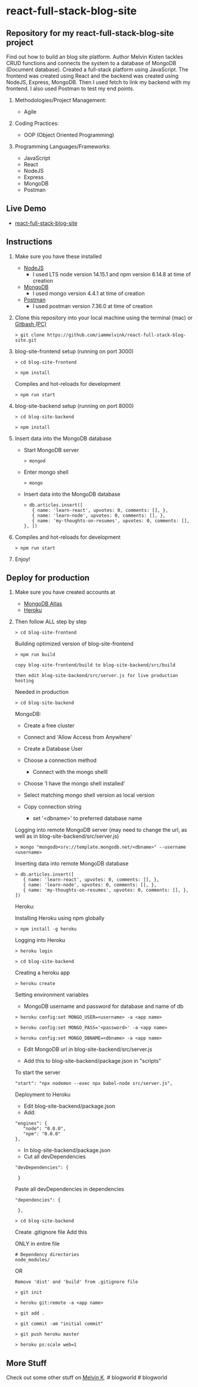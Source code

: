 # react-full-stack-blog-site

## Repository for my react-full-stack-blog-site project

Find out how to build an blog site platform. Author Melvin Kisten tackles CRUD functions and connects the system to a database of MongoDB (Document database). Created a full-stack platform using JavaScript. The frontend was created using React and the backend was created using NodeJS, Express, MongoDB. Then I used fetch to link my backend with my frontend. I also used Postman to test my end points. 

1. Methodologies/Project Management:

   - Agile

2. Coding Practices:

   - OOP (Object Oriented Programming)

3. Programming Languages/Frameworks:
   - JavaScript
   - React
   - NodeJS
   - Express
   - MongoDB
   - Postman

## Live Demo

- [react-full-stack-blog-site](https://react-full-stack-blog-site.herokuapp.com/ "react-full-stack-blog-site")

## Instructions

1. Make sure you have these installed

   - [NodeJS](https://nodejs.org/en/download/ "NodeJS")
      - I used LTS node version 14.15.1 and npm version 6.14.8 at time of creation
   - [MongoDB](https://www.mongodb.com/try/download/community "MongoDB")
      - I used mongo version 4.4.1 at time of creation
   - [Postman](https://www.postman.com/downloads/ "Postman")
      - I used postman version 7.36.0 at time of creation

2. Clone this repository into your local machine using the terminal (mac) or [Gitbash (PC)](https://git-scm.com/download/win "Gitbash (PC)")

   ```
   > git clone https://github.com/iammelvink/react-full-stack-blog-site.git
   ```

3. blog-site-frontend setup (running on port 3000)
   ```
   > cd blog-site-frontend
   ```

   ```
   > npm install
   ```

   Compiles and hot-reloads for development
   ```
   > npm run start
   ```

4. blog-site-backend setup (running on port 8000)
   ```
   > cd blog-site-backend
   ```

   ```
   > npm install
   ```

5. Insert data into the MongoDB database
   - Start MongoDB server
      ```
      > mongod
      ```

   - Enter mongo shell
      ```
      > mongo
      ```

   - Insert data into the MongoDB database
      ```
      > db.articles.insert([ 
         { name: 'learn-react', upvotes: 0, comments: [], }, 
         { name: 'learn-node', upvotes: 0, comments: [], }, 
         { name: 'my-thoughts-on-resumes', upvotes: 0, comments: [], }, ])
      ```

6. Compiles and hot-reloads for development
   ```
   > npm run start
   ```

7. Enjoy!

## Deploy for production

1. Make sure you have created accounts at

   - [MongoDB Atlas](https://www.mongodb.com/cloud/atlas/register "MongoDB Atlas")
   - [Heroku](https://signup.heroku.com/login "Heroku")

2. Then follow ALL step by step

   ```
   > cd blog-site-frontend
   ```

   Building optimized version of blog-site-frontend

   ```
   > npm run build
   ```

   ```
   copy blog-site-frontend/build to blog-site-backend/src/build
   ```

   ```
   then edit blog-site-backend/src/server.js for live production hosting
   ```

   Needed in production

   ```
   > cd blog-site-backend
   ```

   MongoDB:

   - Create a free cluster

   - Connect and 'Allow Access from Anywhere'

   - Create a Database User

   - Choose a connection method
      - Connect with the mongo shelll
   
   - Choose 'I have the mongo shell installed'

   - Select matching mongo shell version as local version

   - Copy connection string
      - set '\<dbname>\' to preferred database name

   Logging into remote MongoDB server (may need to change the url,
   as well as in blog-site-backend/src/server.js)

   ```
   > mongo "mongodb+srv://template.mongodb.net/<dbname>" --username <username>
   ```

   Inserting data into remote MongoDB database

   ```
   > db.articles.insert([ 
      { name: 'learn-react', upvotes: 0, comments: [], }, 
      { name: 'learn-node', upvotes: 0, comments: [], }, 
      { name: 'my-thoughts-on-resumes', upvotes: 0, comments: [], }, ])
   ```

   Heroku:

   Installing Heroku using npm globally

   ```
   > npm install -g heroku
   ```

   Logging into Heroku

   ```
   > heroku login
   ```

   ```
   > cd blog-site-backend
   ```

   Creating a heroku app

   ```
   > heroku create
   ```

   Setting environment variables
   - MongoDB username and password for database and name of db

   ```
   > heroku config:set MONGO_USER=<username> -a <app name>
   ```

   ```
   > heroku config:set MONGO_PASS='<password>' -a <app name>
   ```

   ```
   > heroku config:set MONGO_DBNAME=<dbname> -a <app name>
   ```

   - Edit MongoDB url in blog-site-backend/src/server.js

   - Add this to blog-site-backend/package.json in "scripts"

   To start the server

   ```
   "start": "npx nodemon --exec npx babel-node src/server.js",
   ```

   Deployment to Heroku

   - Edit blog-site-backend/package.json
   - Add:

   ```
   "engines": {
      "node": "0.0.0",
      "npm": "0.0.0"
   },
   ```

   - In blog-site-backend/package.json
   - Cut all devDependencies

   ```
   "devDependencies": {

    }
   ```
   Paste all devDependencies in dependencies

   ```
   "dependencies": {

    },
   ```

   ```
   > cd blog-site-backend
   ```

   Create .gitignore file
   Add this

   ONLY in entire file

   ```
   # Dependency directories
   node_modules/
   ```

   OR

   ```
   Remove 'dist' and 'build' from .gitignore file
   ```

   ```
   > git init
   ```

   ```
   > heroku git:remote -a <app name>
   ```

   ```
   > git add .
   ```

   ```
   > git commit -am "initial commit"
   ```

   ```
   > git push heroku master
   ```

   ```
   > heroku ps:scale web=1
   ```

## More Stuff

Check out some other stuff on [Melvin K](https://github.com/iammelvink "Melvin K GitHub page").
#   b l o g w o r l d 
 
 #   b l o g w o r l d 
 
 
